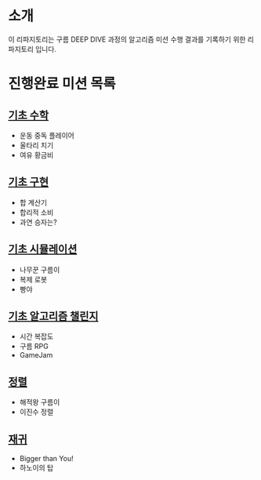 # 소개

이 리파지토리는 구름 DEEP DIVE 과정의 알고리즘 미션 수행 결과를 기록하기 위한 리파지토리 입니다.

# 진행완료 미션 목록

## [기초 수학](https://github.com/EndlessMilkyway/algo-mission/blob/main/01-math/RESULT.md)

- 운동 중독 플레이어
- 울타리 치기
- 여유 황금비

## [기초 구현](https://github.com/EndlessMilkyway/algo-mission/blob/main/02-implementation/RESULT.md)

- 합 계산기
- 합리적 소비
- 과연 승자는?

## [기초 시뮬레이션](https://github.com/EndlessMilkyway/algo-mission/blob/main/03-simulation/RESULT.md)

- 나무꾼 구름이
- 복제 로봇
- 빵야

## [기초 알고리즘 챌린지](https://github.com/EndlessMilkyway/algo-mission/blob/main/04-basic-algorithm-challenge/RESULT.md)

- 시간 복잡도
- 구름 RPG
- GameJam

## [정렬](https://github.com/EndlessMilkyway/algo-mission/blob/main/05-sorting/RESULT.md)

- 해적왕 구름이
- 이진수 정렬

## [재귀](https://github.com/EndlessMilkyway/algo-mission/blob/main/06-recursion/RESULT.md)

- Bigger than You!
- 하노이의 탑
